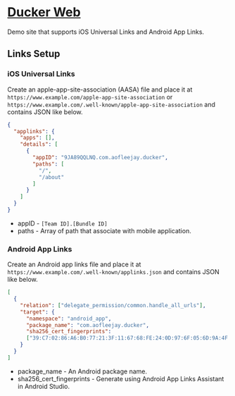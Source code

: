 # [Ducker Web](https://ducker.netlify.com)
Demo site that supports iOS Universal Links and Android App Links.

## Links Setup

### iOS Universal Links
Create an apple-app-site-association (AASA) file and place it at `https://www.example.com/apple-app-site-association` or `https://www.example.com/.well-known/apple-app-site-association` and contains JSON like below.
```json
{
  "applinks": {
    "apps": [],
    "details": [
      {
        "appID": "9JA89QQLNQ.com.aofleejay.ducker",
        "paths": [
          "/",
          "/about"
        ]
      }
    ]
  }
}
```
  - appID - `[Team ID].[Bundle ID]`
  - paths - Array of path that associate with mobile application.

### Android App Links
Create an Android app links file and place it at `https://www.example.com/.well-known/applinks.json` and contains JSON like below.
```json
[
  {
    "relation": ["delegate_permission/common.handle_all_urls"],
    "target": {
      "namespace": "android_app",
      "package_name": "com.aofleejay.ducker",
      "sha256_cert_fingerprints":
      ["39:C7:02:86:A6:B0:77:21:3F:11:67:68:FE:24:0D:97:6F:05:6D:9A:4F:37:52:46:D9:22:F1:DE:8B:FE:01:7E"]
    }
  }
]
```
- package_name - An Android package name.
- sha256_cert_fingerprints - Generate using Android App Links Assistant in Android Studio.
